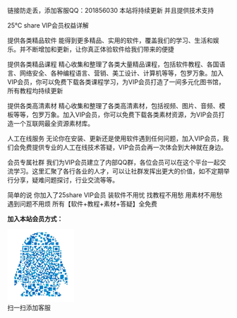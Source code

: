 链接防走丢，添加客服QQ：201856030
本站将持续更新
并且提供技术支持

<!--more-->
25℃ share VIP会员权益详解

提供各类精品软件
能得到更多精品、实用的软件，覆盖我们的学习、生活和娱乐。并不断增加和更新，让你真正体验软件给我们带来的便捷

提供各类精品课程
精心收集和整理了各类大量精品课程，包括软件教程、各国语言、网络安全、各种编程语言、营销、美工设计、计算机等等，包罗万象。加入VIP会员，你可以免费下载各类课程学习，为VIP会员打造了一间多元化图书馆，所有教程均持续更新


提供各类高清素材
精心收集和整理了各类高清素材，包括视频、图片、音频、模板等等，包罗万象。加入VIP会员，你可以免费下载各类素材资源，为VIP会员打造一个互联网最全资源素材库。


人工在线服务
无论你在安装、更新还是使用软件遇到任何问题，加入VIP会员，我们会免费提供专业的人工在线技术答疑，VIP会员会再一次体会到大神就在身边。


会员专属社群
我们为VIP会员建立了内部QQ群，各位会员可以在这个平台一起交流学习。这里汇聚了各行各业的人才，可以让社群发挥出更大的价值，如不定期举行分享，疑难问题探讨，行业交流等等。


简单的说
你加入了25share VIP会员
装软件不用忧
找教程不用愁
用素材不用愁
遇到问题不用烦
所有【软件+教程+素材+答疑】全免费


**加入本站会员方式：**

<div align=left>
	<img src="https://raw.githubusercontent.com/zzzhbr/notebook-image/master/gitnote/2019/11/17/Snipaste_2019-11-17_13-17-35-1573967877033.png" alt="联系方式：扫一扫加我" width = "30%" height = "30%">
</div>
扫一扫添加客服

